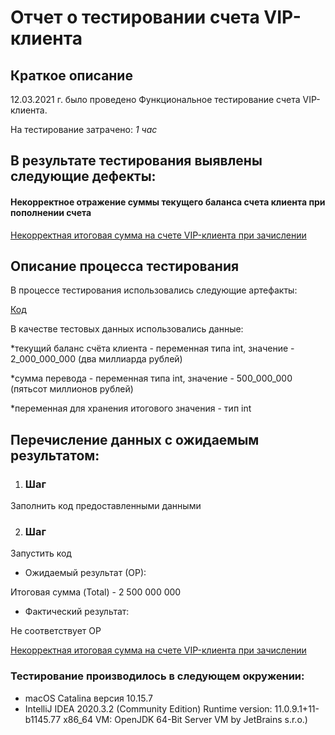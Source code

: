 # Отчет о тестировании счета VIP-клиента #

## Краткое описание ##

12.03.2021 г. было проведено Функциональное тестирование счета VIP-клиента.

На тестирование затрачено: *1 час*

## В результате тестирования выявлены следующие дефекты: ##

#### Некорректное отражение суммы текущего баланса счета клиента при пополнении счета ####
[Некорректная итоговая сумма на счете VIP-клиента при зачислении](https://github.com/Alex-isk/HomeWork-J-2/issues/1)


## Описание процесса тестирования ##

В процессе тестирования использовались следующие артефакты:
 
[Код](https://github.com/netology-code/javaqa-code/blob/master/1.2_programming/variables/src/Main.java)

В качестве тестовых данных использовались данные:

*текущий баланс счёта клиента - переменная типа int, значение - 2_000_000_000 (два миллиарда рублей)

*сумма перевода - переменная типа int, значение - 500_000_000 (пятьсот миллионов рублей)

*переменная для хранения итогового значения - тип int

## Перечисление данных с ожидаемым результатом: ##

1. ### Шаг ### 

Заполнить код предоставленными данными

2. ### Шаг ### 

Запустить код

* Ожидаемый результат (ОР):

Итоговая сумма (Total) - 2 500 000 000

* Фактический результат:

Не соответствует ОР

[Некорректная итоговая сумма на счете VIP-клиента при зачислении](https://github.com/Alex-isk/HomeWork-J-2/issues/1)

### Тестирование производилось в следующем окружении: ###

* macOS Catalina версия 10.15.7 
* IntelliJ IDEA 2020.3.2 (Community Edition)
Runtime version: 11.0.9.1+11-b1145.77 x86_64
VM: OpenJDK 64-Bit Server VM by JetBrains s.r.o.)
